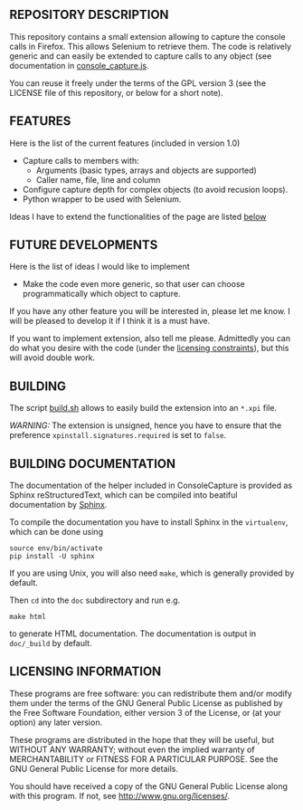 REPOSITORY DESCRIPTION
----------------------

This repository contains a small extension allowing to capture the console
calls in Firefox. This allows Selenium to retrieve them. 
The code is relatively generic and can easily be extended to capture calls
to any object (see documentation in
[console_capture.js](https://github.com/pasccom/ConsoleCapture/blob/master/console_capture.js).

You can reuse it freely under the terms of the GPL version 3 (see the 
LICENSE file of this repository, or below for a short note).

FEATURES
--------

Here is the list of the current features (included in version 1.0)
- Capture calls to members with:
  - Arguments (basic types, arrays and objects are supported)
  - Caller name, file, line and column
- Configure capture depth for complex objects (to avoid recusion loops).
- Python wrapper to be used with Selenium.

Ideas I have to extend the functionalities of the page are listed
[below](#future-developments)

FUTURE DEVELOPMENTS
-------------------

Here is the list of ideas I would like to implement
- Make the code even more generic, so that user can choose programmatically
which object to capture.

If you have any other feature you will be interested in, please let me know.
I will be pleased to develop it if I think it is a must have.

If you want to implement extension, also tell me please. Admittedly you
can do what you desire with the code (under the
[licensing constraints](#licensing-information)), but this will avoid double work.


BUILDING
--------

The script [build.sh](https://github.com/pasccom/ConsoleCapture/blob/master/build.sh)
allows to easily build the extension into an `*.xpi` file.

*WARNING:* The extension is unsigned, hence you have to ensure that the preference
`xpinstall.signatures.required` is set to `false`.

BUILDING DOCUMENTATION
----------------------

The documentation of the helper included in ConsoleCapture is provided as
Sphinx reStructuredText, which can be compiled into beatiful documentation
by [Sphinx](http://www.sphinx-doc.org).

To compile the documentation you have to install Sphinx in the `virtualenv`,
which can be done using
```
source env/bin/activate
pip install -U sphinx
```
If you are using Unix, you will also need `make`, which is generally provided
by default.

Then `cd` into the `doc` subdirectory and run e.g.
```
make html
```
to generate HTML documentation. The documentation is output in `doc/_build` by default.

LICENSING INFORMATION
---------------------
These programs are free software: you can redistribute them and/or modify
them under the terms of the GNU General Public License as published by
the Free Software Foundation, either version 3 of the License, or
(at your option) any later version.

These programs are distributed in the hope that they will be useful,
but WITHOUT ANY WARRANTY; without even the implied warranty of
MERCHANTABILITY or FITNESS FOR A PARTICULAR PURPOSE.  See the
GNU General Public License for more details.

You should have received a copy of the GNU General Public License
along with this program. If not, see <http://www.gnu.org/licenses/>.
